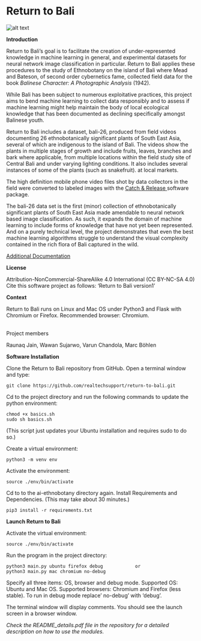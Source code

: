 # Return to Bali

![alt text](https://github.com/realtechsupport/c-plus-r/blob/master/snakefruit_bamboo_dragonfruit.png?raw=true)

<b>Introduction</b>

Return to Bali’s goal is to facilitate the creation of under-represented knowledge in machine learning in general, and experimental datasets for neural network image classification in particular. Return to Bali applies these procedures to the study of Ethnobotany on the island of Bali where Mead and Bateson, of second order cybernetics fame, collected field data for the book <i>Balinese Character: A Photographic Analysis </i> (1942). 

While Bali has been subject to numerous exploitative practices, this project aims to bend machine learning to collect data responsibly and to assess if machine learning might help maintain the body of local ecological knowledge that has been documented as declining specifically amongst Balinese youth. 

Return to Bali includes a dataset, bali-26, produced from field videos documenting 26 ethnobotanically significant plants of South East Asia, several of which are
indigenous to the island of Bali. The videos show the plants in multiple stages of growth and include fruits, leaves, branches and bark where applicable, from
multiple locations within the field study site of Central Bali and under varying lighting conditions. It also includes several instances of some of the plants (such as snakefruit).
at local markets.

The high definition mobile phone video files shot by data collectors in the field were converted to labeled images with the <a href="https://github.com/realtechsupport/c-plus-r"> Catch & Release </a> software package.

The bali-26 data set is the first (minor) collection of ethnobotanically significant plants of South East Asia made amendable to neural network based image classification. As such, it
expands the domain of machine learning to include forms of knowledge that have not yet been represented. And on a purely technical level, the project demonstrates
that even the best machine learning algorithms struggle to understand the visual complexity contained in the rich flora of Bali captured in the wild.

<a href="http://www.realtechsupport.org/new_works/return2bali.html">Additional Documentation</a>

<b>License</b>

Attribution-NonCommercial-ShareAlike 4.0 International (CC BY-NC-SA 4.0)
Cite this software project as follows: ‘Return to Bali version1’


<b>Context</b>

Return to Bali runs on Linux and Mac OS under Python3 and Flask with Chromium or Firefox. 
Recommended browser: Chromium.


<br>Project members</b>

Raunaq Jain, Wawan Sujarwo, Varun Chandola, Marc Böhlen


<b>Software Installation</b>

Clone the Return to Bali repository from GitHub.
Open a terminal window and type:

	git clone https://github.com/realtechsupport/return-to-bali.git
 

Cd to the project directory and run the following commands to update the python environment:

	chmod +x basics.sh
	sudo sh basics.sh

(This script just updates your Ubuntu installation and requires sudo to do so.)


Create a virtual environment:

	python3 -m venv env

Activate the environment:

	source ./env/bin/activate

Cd to to the ai-ethnobotany directory again. Install Requirements and Dependencies.
(This may take about 30 minutes.)

	pip3 install -r requirements.txt


<b>Launch Return to Bali</b>

Activate the virtual environment:

	source ./env/bin/activate
	
Run the program in the project directory:

	python3 main.py ubuntu firefox debug 			or 
	python3 main.py mac chromium no-debug

Specify all three items: OS, browser and debug mode. Supported OS: Ubuntu and Mac OS. 
Supported browsers: Chromium and Firefox (less stable). To run in debug mode replace’ no-debug’ with ‘debug’. 

The terminal window will display comments. You should see the launch screen in a browser window.


<i>Check the README_details.pdf file in the repository for a detailed description on how to use the modules.</i>

